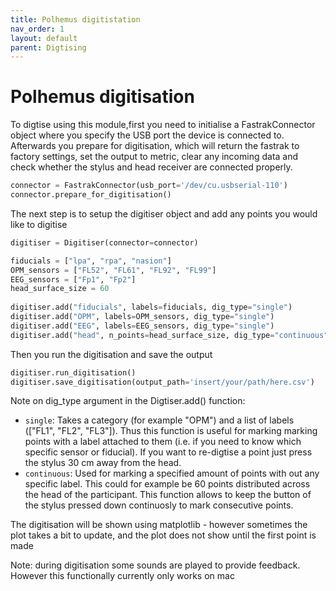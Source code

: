```yaml
---
title: Polhemus digitistation
nav_order: 1
layout: default
parent: Digtising
---
```

# Polhemus digitisation
To digtise using this module,first you need to initialise a FastrakConnector object where you specify the USB port the device is connected to. Afterwards you prepare for digitisation, which will return the fastrak to factory settings, set the output to metric, clear any incoming data and check whether the stylus and head receiver are connected properly. 

```python
connector = FastrakConnector(usb_port='/dev/cu.usbserial-110')
connector.prepare_for_digitisation()
```

The next step is to setup the digitiser object and add any points you would like to digitise
```python
digitiser = Digitiser(connector=connector)

fiducials = ["lpa", "rpa", "nasion"]
OPM_sensors = ["FL52", "FL61", "FL92", "FL99"]
EEG_sensors = ["Fp1", "Fp2"]
head_surface_size = 60
    
digitiser.add("fiducials", labels=fiducials, dig_type="single")
digitiser.add("OPM", labels=OPM_sensors, dig_type="single")
digitiser.add("EEG", labels=EEG_sensors, dig_type="single")
digitiser.add("head", n_points=head_surface_size, dig_type="continuous")
```

Then you run the digitisation and save the output
```python
digitiser.run_digitisation()
digitiser.save_digitisation(output_path='insert/your/path/here.csv')
```

Note on dig_type argument in the Digtiser.add() function:
- `single`: Takes a category (for example "OPM") and a list of labels (["FL1", "FL2", "FL3"]). Thus this function is useful for marking marking points with a label attached to them (i.e. if you need to know which specific sensor or fiducial). If you want to re-digtise a point just press the stylus 30 cm away from the head. 
- `continuous`: Used for marking a specified amount of points with out any specific label. This could for example be 60 points distributed across the head of the participant. This function allows to keep the button of the stylus pressed down continuosly to mark consecutive points. 

The digitisation will be shown using matplotlib - however sometimes the plot takes a bit to update, and the plot does not show until the first point is made


Note: during digitisation some sounds are played to provide feedback. However this functionally currently only works on mac